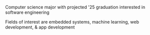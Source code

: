 Computer science major with projected '25 graduation interested in software engineering

Fields of interest are embedded systems, machine learning, web development, & app development

<!---
nfletcher27/nfletcher27 is a ✨ special ✨ repository because its `README.md` (this file) appears on your GitHub profile.
You can click the Preview link to take a look at your changes.
--->
